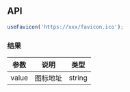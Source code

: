
## API

```javascript
useFavicon('https://xxx/favicon.ico');
```

### 结果

| 参数     | 说明                                     | 类型       |
|----------|------------------------------------------|------------|
| value  | 图标地址                  | string    |

